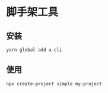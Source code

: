 # 脚手架工具

## 安装

```bash
yarn global add a-cli
```

## 使用

```bash
npx create-project simple my-project
```
